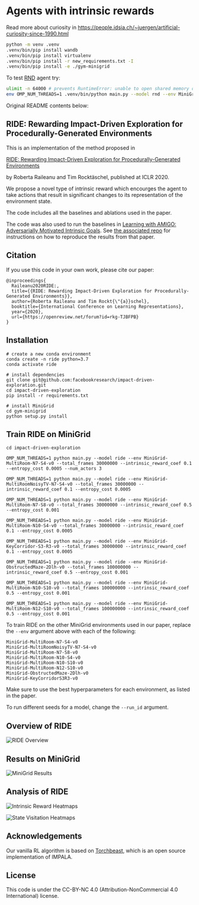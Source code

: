 # Agents with intrinsic rewards

Read more about curiosity in https://people.idsia.ch/~juergen/artificial-curiosity-since-1990.html

```bash
python -m venv .venv
.venv/bin/pip install wandb
.venv/bin/pip install virtualenv
.venv/bin/pip install -r new_requirements.txt -I
.venv/bin/pip install -e ./gym-minigrid
```

To test [RND](https://openai.com/research/reinforcement-learning-with-prediction-based-rewards) agent try:

```bash
ulimit -n 64000 # prevents RuntimeError: unable to open shared memory object </torch_13695_1684771047_984> in read-write mode: Too many open files (24)
env OMP_NUM_THREADS=1 .venv/bin/python main.py --model rnd --env MiniGrid-MultiRoom-N7-S4-v0 --total_frames 100000000 --intrinsic_reward_coef 0.1 --entropy_cost 0.0001
```

Original README contents below:

## RIDE: Rewarding Impact-Driven Exploration for Procedurally-Generated Environments

This is an implementation of the method proposed in 

<a href="https://openreview.net/pdf?id=rkg-TJBFPB">RIDE: Rewarding Impact-Driven Exploration for Procedurally-Generated Environments</a> 

by Roberta Raileanu and Tim Rocktäschel, published at ICLR 2020. 

We propose a novel type of intrinsic reward which encourges the agent to take actions that result in significant changes to its representation of the environment state.

The code includes all the baselines and ablations used in the paper. 

The code was also used to run the baselines in [Learning with AMIGO:
Adversarially Motivated Intrinsic Goals](https://arxiv.org/pdf/2006.12122.pdf). 
See [the associated repo](https://github.com/facebookresearch/adversarially-motivated-intrinsic-goals) for instructions on how to reproduce the results from that paper.

## Citation
If you use this code in your own work, please cite our paper:
```
@inproceedings{
  Raileanu2020RIDE:,
  title={{RIDE: Rewarding Impact-Driven Exploration for Procedurally-Generated Environments}},
  author={Roberta Raileanu and Tim Rockt{\"{a}}schel},
  booktitle={International Conference on Learning Representations},
  year={2020},
  url={https://openreview.net/forum?id=rkg-TJBFPB}
}
```

## Installation

```
# create a new conda environment
conda create -n ride python=3.7
conda activate ride 

# install dependencies
git clone git@github.com:facebookresearch/impact-driven-exploration.git
cd impact-driven-exploration
pip install -r requirements.txt

# install MiniGrid
cd gym-minigrid
python setup.py install
```

## Train RIDE on MiniGrid
```
cd impact-driven-exploration

OMP_NUM_THREADS=1 python main.py --model ride --env MiniGrid-MultiRoom-N7-S4-v0 --total_frames 30000000 --intrinsic_reward_coef 0.1 --entropy_cost 0.0005 --num_actors 3

OMP_NUM_THREADS=1 python main.py --model ride --env MiniGrid-MultiRoomNoisyTV-N7-S4-v0 --total_frames 30000000 --intrinsic_reward_coef 0.1 --entropy_cost 0.0005

OMP_NUM_THREADS=1 python main.py --model ride --env MiniGrid-MultiRoom-N7-S8-v0 --total_frames 30000000 --intrinsic_reward_coef 0.5 --entropy_cost 0.001

OMP_NUM_THREADS=1 python main.py --model ride --env MiniGrid-MultiRoom-N10-S4-v0 --total_frames 30000000 --intrinsic_reward_coef 0.1 --entropy_cost 0.0005

OMP_NUM_THREADS=1 python main.py --model ride --env MiniGrid-KeyCorridor-S3-R3-v0 --total_frames 30000000 --intrinsic_reward_coef 0.1 --entropy_cost 0.0005

OMP_NUM_THREADS=1 python main.py --model ride --env MiniGrid-ObstructedMaze-2Dlh-v0 --total_frames 100000000 --intrinsic_reward_coef 0.5 --entropy_cost 0.001

OMP_NUM_THREADS=1 python main.py --model ride --env MiniGrid-MultiRoom-N10-S10-v0 --total_frames 100000000 --intrinsic_reward_coef 0.5 --entropy_cost 0.001

OMP_NUM_THREADS=1 python main.py --model ride --env MiniGrid-MultiRoom-N12-S10-v0 --total_frames 100000000 --intrinsic_reward_coef 0.5 --entropy_cost 0.001

```
To train RIDE on the other MiniGrid environments used in our paper, replace the ```--env``` argument above with each of the following:
```
MiniGrid-MultiRoom-N7-S4-v0
MiniGrid-MultiRoomNoisyTV-N7-S4-v0
MiniGrid-MultiRoom-N7-S8-v0
MiniGrid-MultiRoom-N10-S4-v0
MiniGrid-MultiRoom-N10-S10-v0
MiniGrid-MultiRoom-N12-S10-v0
MiniGrid-ObstructedMaze-2Dlh-v0 
MiniGrid-KeyCorridorS3R3-v0
```
Make sure to use the best hyperparameters for each environment, as listed in the paper. 

To run different seeds for a model, change the ```--run_id``` argument.

## Overview of RIDE
![RIDE Overview](/figures/ride_overview.png)

## Results on MiniGrid
![MiniGrid Results](/figures/ride_results.png)

## Analysis of RIDE
![Intrinsic Reward Heatmaps](/figures/ride_analysis.png)

![State Visitation Heatmaps](/figures/ride_analysis_counts.png)

## Acknowledgements
Our vanilla RL algorithm is based on [Torchbeast](https://github.com/facebookresearch/torchbeast), which is an open source implementation of IMPALA.

## License
This code is under the CC-BY-NC 4.0 (Attribution-NonCommercial 4.0 International) license.
